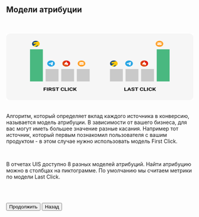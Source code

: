 ## Модели атрибуции

<br>
<br>

<img src="4ScreenImage.png" alt="" width="100%" height="180px"/>

<br>
<br>

Алгоритм, который определяет вклад каждого источника в конверсию, называется модель атрибуции. В зависимости от вашего бизнеса, для вас могут иметь большее значение разные касания. Например тот источник, который первым познакомил пользователя с вашим продуктом - в этом случае нужно использовать модель First Click. 

<br>

В отчетах UIS доступно 8 разных моделей атрибуций. Найти атрибуцию можно в столбцах на пиктограмме. По умолчанию мы считаем метрики по модели Last Click. 

<br>
<br>

<button b_to="/calltracking/5Screen.md" b_type="fill" b_theme="primary">Продолжить</button>
<button b_to="/calltracking/3Screen.md" b_type="outline" b_theme="secondary">Назад</button>